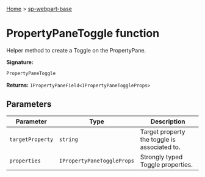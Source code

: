 <!-- docId=sp-webpart-base.propertypanetoggle -->

[Home](./index.md) &gt; [sp-webpart-base](./sp-webpart-base.md)

# PropertyPaneToggle function

Helper method to create a Toggle on the PropertyPane.

**Signature:**
```javascript
PropertyPaneToggle
```
**Returns:** `IPropertyPaneField<IPropertyPaneToggleProps>`

## Parameters

|  Parameter | Type | Description |
|  --- | --- | --- |
|  `targetProperty` | `string` | Target property the toggle is associated to. |
|  `properties` | `IPropertyPaneToggleProps` | Strongly typed Toggle properties. |

